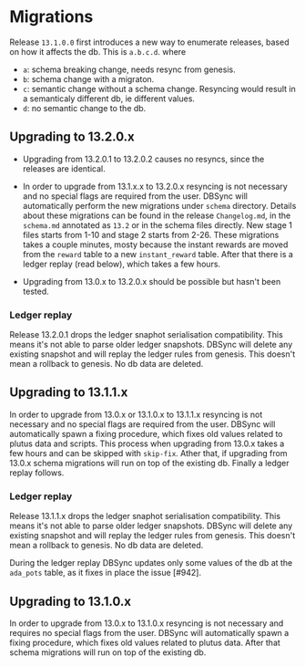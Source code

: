 # Migrations

Release `13.1.0.0` first introduces a new way to enumerate releases, based on how it affects the db.
This is `a.b.c.d`. where
- `a`: schema breaking change, needs resync from genesis.
- `b`: schema change with a migraton.
- `c`: semantic change without a schema change. Resyncing would result in a semanticaly different db, ie
different values.
- `d`: no semantic change to the db.

## Upgrading to 13.2.0.x
- Upgrading from 13.2.0.1 to 13.2.0.2 causes no resyncs, since the releases are identical.

- In order to upgrade from 13.1.x.x to 13.2.0.x resyncing is not necessary and no special
flags are required from the user. DBSync will automatically perform the new migrations under `schema`
directory. Details about these migrations can be found in the release `Changelog.md`, in the `schema.md`
annotated as `13.2` or in the schema files directly. New stage 1 files starts from 1-10 and stage 2 starts from 2-26.
These migrations takes a couple minutes, mosty because the instant rewards are moved from the `reward` table to a
new `instant_reward` table. After that there is a ledger replay (read below), which takes a few hours.

- Upgrading from 13.0.x to 13.2.0.x should be possible but hasn't been tested.

### Ledger replay

Release 13.2.0.1 drops the ledger snaphot serialisation compatibility. This means it's not able to
parse older ledger snapshots. DBSync will delete any existing snapshot and will replay the ledger
rules from genesis. This doesn't mean a rollback to genesis. No db data are deleted.

## Upgrading to 13.1.1.x

In order to upgrade from 13.0.x or 13.1.0.x to 13.1.1.x resyncing is not necessary and no special
flags are required from the user. DBSync will automatically spawn a fixing procedure, which fixes
old values related to plutus data and scripts. This process when upgrading from 13.0.x takes a few
hours and can be skipped with `skip-fix`. Ather that, if upgrading from 13.0.x schema migrations
will run on top of the existing db. Finally a ledger replay follows.

### Ledger replay

Release 13.1.1.x drops the ledger snaphot serialisation compatibility. This means it's not able to
parse older ledger snapshots. DBSync will delete any existing snapshot and will replay the ledger
rules from genesis. This doesn't mean a rollback to genesis. No db data are deleted.

During the ledger replay DBSync updates only some values of the db at the `ada_pots` table, as it
fixes in place the issue [#942].

## Upgrading to 13.1.0.x

In order to upgrade from 13.0.x to 13.1.0.x resyncing is not necessary and requires no special flags
from the user. DBSync will automatically spawn a fixing procedure, which fixes old values
related to plutus data. After that schema migrations will run on top of the existing db.
